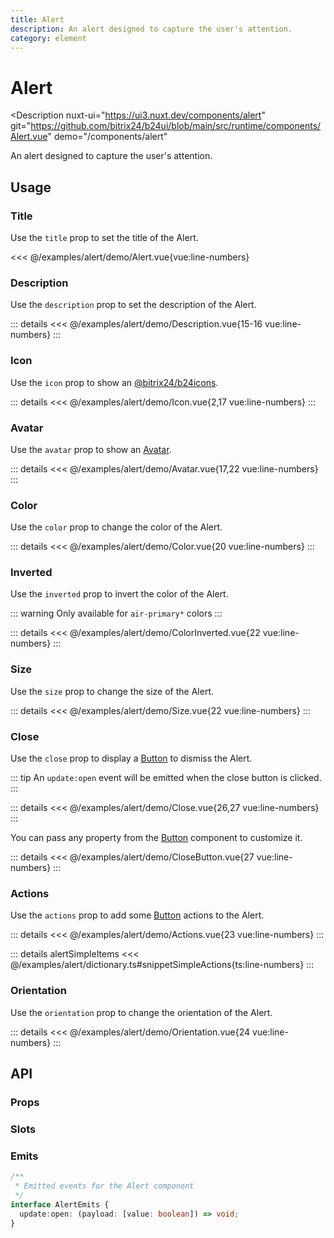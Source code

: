 ```yaml
---
title: Alert
description: An alert designed to capture the user's attention.
category: element
---
```

<script setup>
import AlertExample from '/examples/alert/Alert.vue';
import DescriptionExample from '/examples/alert/Description.vue';
import IconExample from '/examples/alert/Icon.vue';
import AvatarExample from '/examples/alert/Avatar.vue';
import ColorExample from '/examples/alert/Color.vue';
import ColorInvertedExample from '/examples/alert/ColorInverted.vue';
import SizeExample from '/examples/alert/Size.vue';
import CloseExample from '/examples/alert/Close.vue';
import CloseButtonExample from '/examples/alert/CloseButton.vue';
import ActionsExample from '/examples/alert/Actions.vue';
import OrientationExample from '/examples/alert/Orientation.vue';
</script>
# Alert

<Description
  nuxt-ui="https://ui3.nuxt.dev/components/alert"
  git="https://github.com/bitrix24/b24ui/blob/main/src/runtime/components/Alert.vue"
  demo="/components/alert"
>
  An alert designed to capture the user's attention.
</Description>

## Usage

### Title

Use the `title` prop to set the title of the Alert.

<div class="lg:min-h-[160px]">
  <ClientOnly>
    <AlertExample />
  </ClientOnly>
</div>

<<< @/examples/alert/demo/Alert.vue{vue:line-numbers}

### Description

Use the `description` prop to set the description of the Alert.

<div class="lg:min-h-[310px]">
  <ClientOnly>
    <DescriptionExample />
  </ClientOnly>
</div>

::: details
<<< @/examples/alert/demo/Description.vue{15-16 vue:line-numbers}
:::

### Icon

Use the `icon` prop to show an [@bitrix24/b24icons](https://bitrix24.github.io/b24icons/guide/icons.html).

<div class="lg:min-h-[160px]">
  <ClientOnly>
    <IconExample />
  </ClientOnly>
</div>

::: details
<<< @/examples/alert/demo/Icon.vue{2,17 vue:line-numbers}
:::

### Avatar

Use the `avatar` prop to show an [Avatar](/components/avatar).

<div class="lg:min-h-[160px]">
  <ClientOnly>
    <AvatarExample />
  </ClientOnly>
</div>

::: details
<<< @/examples/alert/demo/Avatar.vue{17,22 vue:line-numbers}
:::

### Color

Use the `color` prop to change the color of the Alert.

<div class="lg:min-h-[275px]">
  <ClientOnly>
    <ColorExample />
  </ClientOnly>
</div>

::: details
<<< @/examples/alert/demo/Color.vue{20 vue:line-numbers}
:::

### Inverted

Use the `inverted` prop to invert the color of the Alert.

::: warning
Only available for `air-primary*` colors
:::

<div class="lg:min-h-[275px]">
  <ClientOnly>
    <ColorInvertedExample />
  </ClientOnly>
</div>

::: details
<<< @/examples/alert/demo/ColorInverted.vue{22 vue:line-numbers}
:::

### Size

Use the `size` prop to change the size of the Alert.

<div class="lg:min-h-[275px]">
  <ClientOnly>
    <SizeExample />
  </ClientOnly>
</div>

::: details
<<< @/examples/alert/demo/Size.vue{22 vue:line-numbers}
:::

### Close

Use the `close` prop to display a [Button](/components/button) to dismiss the Alert.

::: tip
An `update:open` event will be emitted when the close button is clicked.
:::

<div class="lg:min-h-[160px]">
  <ClientOnly>
    <CloseExample />
  </ClientOnly>
</div>

::: details
<<< @/examples/alert/demo/Close.vue{26,27 vue:line-numbers}
:::

You can pass any property from the [Button](/components/button) component to customize it.

<div class="lg:min-h-[160px]">
  <ClientOnly>
    <CloseButtonExample />
  </ClientOnly>
</div>

::: details
<<< @/examples/alert/demo/CloseButton.vue{27 vue:line-numbers}
:::

### Actions

Use the `actions` prop to add some [Button](/components/button) actions to the Alert.

<div class="lg:min-h-[290px]">
  <ClientOnly>
    <ActionsExample />
  </ClientOnly>
</div>

::: details
<<< @/examples/alert/demo/Actions.vue{23 vue:line-numbers}
:::

::: details alertSimpleItems
<<< @/examples/alert/dictionary.ts#snippetSimpleActions{ts:line-numbers}
:::

### Orientation

Use the `orientation` prop to change the orientation of the Alert.

<div class="lg:min-h-[362px]">
  <ClientOnly>
    <OrientationExample />
  </ClientOnly>
</div>

::: details
<<< @/examples/alert/demo/Orientation.vue{24 vue:line-numbers}
:::

## API

### Props

<ComponentProps component="Alert" />

### Slots

<ComponentSlots component="Alert" />

### Emits

```ts
/**
 * Emitted events for the Alert component
 */
interface AlertEmits {
  update:open: (payload: [value: boolean]) => void;
}
```
